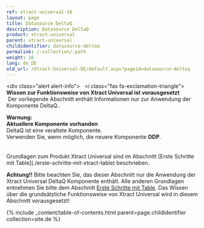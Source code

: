 ```yaml
---
ref: xtract-universal-16
layout: page
title: Datasource DeltaQ
description: Datasource DeltaQ
product: xtract-universal
parent: xtract-universal
childidentifier: datasource-deltaq
permalink: /:collection/:path
weight: 16
lang: de_DE
old_url: /Xtract-Universal-DE/default.aspx?pageid=datasource-deltaq
---
```

<div class="alert alert-info">
  <i class="fas fa-exclamation-triangle"></i> <strong>Wissen zur Funktionsweise von Xtract Universal ist vorausgesetzt</strong><br>
 Der vorliegende Abschnitt enthält Informationen nur zur Anwendung der Komponente DeltaQ..
</div>

<div class="alert alert-info">
  <i class="fas fa-exclamation-triangle"></i> <strong>Warnung:
  <br>Aktuellere Komponente vorhanden</strong> <br>
   DeltaQ ist eine veraltete Komponente.<br>
 Verwenden Sie, wenn möglich, die neuere Komponente <strong>ODP</strong>.
</div><br>

<div class="alert alert-info">
  <i class="fas fa-info-circle"></i> <br>
   Grundlagen zum Produkt Xtract Universal sind im Abschnitt [Erste Schritte mit Table](./erste-schritte-mit-xtract-table) beschrieben.<br>
</div>


**Achtung!!** Bitte beachten Sie, das dieser Abschnitt nur die Anwendung der Xtract Universal DeltaQ Komponente enthält. Alle anderen Grundlagen entnehmen Sie bitte dem Abschnitt [Erste Schritte mit Table](./erste-schritte-mit-xtract-table). Das Wissen über die grundsätzliche Funktionsweise von Xtract Universal wird in diesem Abschnitt vorausgesetzt!

{% include _content/table-of-contents.html parent=page.childidentifier collection=site.de %}